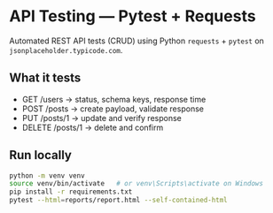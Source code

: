 # API Testing — Pytest + Requests

Automated REST API tests (CRUD) using Python `requests` + `pytest` on `jsonplaceholder.typicode.com`.

## What it tests
- GET /users → status, schema keys, response time
- POST /posts → create payload, validate response
- PUT /posts/1 → update and verify response
- DELETE /posts/1 → delete and confirm

## Run locally
```bash
python -m venv venv
source venv/bin/activate   # or venv\Scripts\activate on Windows
pip install -r requirements.txt
pytest --html=reports/report.html --self-contained-html
